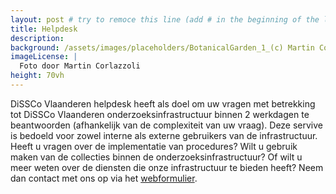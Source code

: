 ```yaml
---
layout: post # try to remoce this line (add # in the beginning of the line to make it a comment) - then the layout will change, but the content remain the same
title: Helpdesk
description: 
background: /assets/images/placeholders/BotanicalGarden_1_(c) Martin Corlazzoli.jpg
imageLicense: |
  Foto door Martin Corlazzoli
height: 70vh
---
```


DiSSCo Vlaanderen helpdesk heeft als doel om uw vragen met betrekking tot DiSSCo Vlaanderen onderzoeksinfrastructuur binnen 2 werkdagen te beantwoorden (afhankelijk van de complexiteit van uw vraag). Deze servive is bedoeld voor zowel interne als externe gebruikers van de infrastructuur. Heeft u vragen over de implementatie van procedures? Wilt u gebruik maken van de collecties binnen de onderzoeksinfrastructuur? Of wilt u meer weten over de diensten die onze infrastructuur te bieden heeft? Neem dan contact met ons op via het [webformulier](https://meisebotanicgarden.eu.teamwork.com/p/forms/2aMyVKBtjp94D9Mzxopk).
